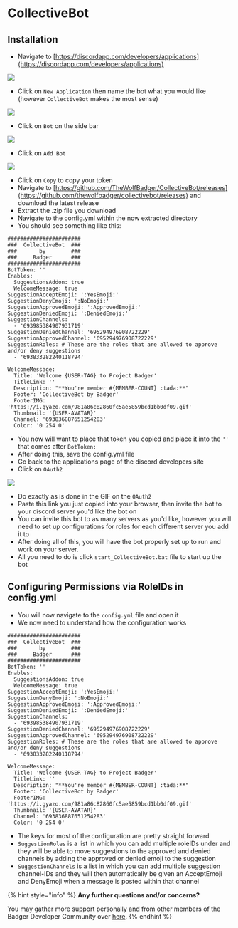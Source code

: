# CollectiveBot

## Installation

* Navigate to [https://discordapp.com/developers/applications](https://discordapp.com/developers/applications) 

![](https://i.gyazo.com/0c17de9c4829923b00be6582d63149f8.png)

* Click on `New Application` then name the bot what you would like \(however `CollectiveBot` makes the most sense\)

![](https://i.gyazo.com/b318fc46b86f4d18d479c157b900e6a4.png)

* Click on `Bot` on the side bar

![](https://i.gyazo.com/5bc9274b7df8cb3e94f883c52a3839a3.png)

* Click on `Add Bot`

![](https://i.gyazo.com/f182331bac6513777b4c8781bd4e2764.png)

* Click on `Copy` to copy your token
* Navigate to [https://github.com/TheWolfBadger/CollectiveBot/releases](https://github.com/thewolfbadger/collectivebot/releases) and download the latest release
* Extract the .zip file you download
* Navigate to the config.yml within the now extracted directory
* You should see something like this:

```text
#######################
###  CollectiveBot  ###
###       by        ###
###     Badger      ###
#######################
BotToken: ''
Enables:
  SuggestionsAddon: true
  WelcomeMessage: true
SuggestionAcceptEmoji: ':YesEmoji:'
SuggestionDenyEmoji: ':NoEmoji:'
SuggestionApprovedEmoji: ':ApprovedEmoji:'
SuggestionDeniedEmoji: ':DeniedEmoji:'
SuggestionChannels:
  - '693985384907931719'
SuggestionDeniedChannel: '695294976908722229'
SuggestionApprovedChannel: '695294976908722229'
SuggestionRoles: # These are the roles that are allowed to approve and/or deny suggestions
  - '693833282240118794'

WelcomeMessage:
  Title: 'Welcome {USER-TAG} to Project Badger'
  TitleLink: ''
  Description: "**You're member #{MEMBER-COUNT} :tada:**"
  Footer: 'CollectiveBot by Badger'
  FooterIMG: 'https://i.gyazo.com/981a86c82860fc5ae5859bcd1bb0df09.gif'
  Thumbnail: '{USER-AVATAR}'
  Channel: '693836887651254283'
  Color: '0 254 0'
```

* You now will want to place that token you copied and place it into the `''` that comes after `BotToken:` 
* After doing this, save the config.yml file
* Go back to the applications page of the discord developers site
* Click on `OAuth2` 

![](https://i.gyazo.com/e52825f0f3a4f9bc471533eeeb235d7f.gif)

* Do exactly as is done in the GIF on the `OAuth2` 
* Paste this link you just copied into your browser, then invite the bot to your discord server you'd like the bot on
* You can invite this bot to as many servers as you'd like, however you will need to set up configurations for roles for each different server you add it to
* After doing all of this, you will have the bot properly set up to run and work on your server.
* All you need to do is click `start_CollectiveBot.bat` file to start up the bot

## Configuring Permissions via RoleIDs in config.yml

* You will now navigate to the `config.yml` file and open it
* We now need to understand how the configuration works

```text
#######################
###  CollectiveBot  ###
###       by        ###
###     Badger      ###
#######################
BotToken: ''
Enables:
  SuggestionsAddon: true
  WelcomeMessage: true
SuggestionAcceptEmoji: ':YesEmoji:'
SuggestionDenyEmoji: ':NoEmoji:'
SuggestionApprovedEmoji: ':ApprovedEmoji:'
SuggestionDeniedEmoji: ':DeniedEmoji:'
SuggestionChannels:
  - '693985384907931719'
SuggestionDeniedChannel: '695294976908722229'
SuggestionApprovedChannel: '695294976908722229'
SuggestionRoles: # These are the roles that are allowed to approve and/or deny suggestions
  - '693833282240118794'

WelcomeMessage:
  Title: 'Welcome {USER-TAG} to Project Badger'
  TitleLink: ''
  Description: "**You're member #{MEMBER-COUNT} :tada:**"
  Footer: 'CollectiveBot by Badger'
  FooterIMG: 'https://i.gyazo.com/981a86c82860fc5ae5859bcd1bb0df09.gif'
  Thumbnail: '{USER-AVATAR}'
  Channel: '693836887651254283'
  Color: '0 254 0'
```

* The keys for most of the configuration are pretty straight forward
* `SuggestionRoles` is a list in which you can add multiple roleIDs under and they will be able to move suggestions to the approved and denied channels by adding the approved or denied emoji to the suggestion
* `SuggestionChannels` is a list in which you can add multiple suggestion channel-IDs and they will then automatically be given an AcceptEmoji and DenyEmoji when a message is posted within that channel

{% hint style="info" %}
**Any further questions and/or concerns?**

You may gather more support personally and from other members of the Badger Developer Community over [here](https://discord.gg/Rmzgwpn).
{% endhint %}

